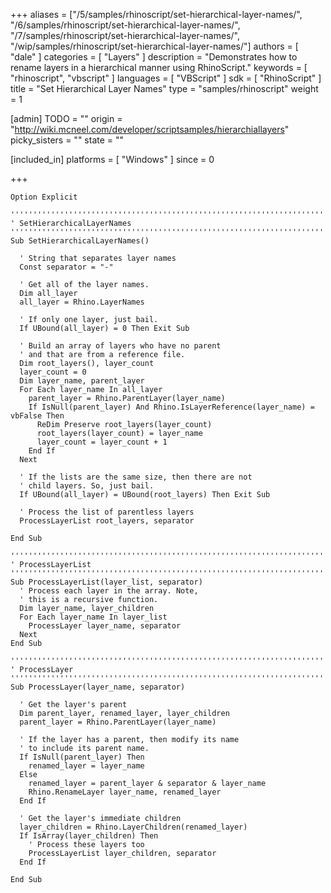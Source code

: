 +++
aliases = ["/5/samples/rhinoscript/set-hierarchical-layer-names/", "/6/samples/rhinoscript/set-hierarchical-layer-names/", "/7/samples/rhinoscript/set-hierarchical-layer-names/", "/wip/samples/rhinoscript/set-hierarchical-layer-names/"]
authors = [ "dale" ]
categories = [ "Layers" ]
description = "Demonstrates how to rename layers in a hierarchical manner using RhinoScript."
keywords = [ "rhinoscript", "vbscript" ]
languages = [ "VBScript" ]
sdk = [ "RhinoScript" ]
title = "Set Hierarchical Layer Names"
type = "samples/rhinoscript"
weight = 1

[admin]
TODO = ""
origin = "http://wiki.mcneel.com/developer/scriptsamples/hierarchiallayers"
picky_sisters = ""
state = ""

[included_in]
platforms = [ "Windows" ]
since = 0

+++

```vbnet
Option Explicit

''''''''''''''''''''''''''''''''''''''''''''''''''''''''''''''''''''''''''
' SetHierarchicalLayerNames
''''''''''''''''''''''''''''''''''''''''''''''''''''''''''''''''''''''''''
Sub SetHierarchicalLayerNames()

  ' String that separates layer names
  Const separator = "-"

  ' Get all of the layer names.
  Dim all_layer
  all_layer = Rhino.LayerNames

  ' If only one layer, just bail.
  If UBound(all_layer) = 0 Then Exit Sub

  ' Build an array of layers who have no parent
  ' and that are from a reference file.
  Dim root_layers(), layer_count
  layer_count = 0  
  Dim layer_name, parent_layer
  For Each layer_name In all_layer
    parent_layer = Rhino.ParentLayer(layer_name)
    If IsNull(parent_layer) And Rhino.IsLayerReference(layer_name) = vbFalse Then
      ReDim Preserve root_layers(layer_count)
      root_layers(layer_count) = layer_name
      layer_count = layer_count + 1
    End If
  Next

  ' If the lists are the same size, then there are not
  ' child layers. So, just bail.
  If UBound(all_layer) = UBound(root_layers) Then Exit Sub

  ' Process the list of parentless layers    
  ProcessLayerList root_layers, separator

End Sub

''''''''''''''''''''''''''''''''''''''''''''''''''''''''''''''''''''''''''
' ProcessLayerList
''''''''''''''''''''''''''''''''''''''''''''''''''''''''''''''''''''''''''
Sub ProcessLayerList(layer_list, separator)
  ' Process each layer in the array. Note,
  ' this is a recursive function.
  Dim layer_name, layer_children
  For Each layer_name In layer_list
    ProcessLayer layer_name, separator
  Next
End Sub

''''''''''''''''''''''''''''''''''''''''''''''''''''''''''''''''''''''''''
' ProcessLayer
''''''''''''''''''''''''''''''''''''''''''''''''''''''''''''''''''''''''''
Sub ProcessLayer(layer_name, separator)

  ' Get the layer's parent
  Dim parent_layer, renamed_layer, layer_children
  parent_layer = Rhino.ParentLayer(layer_name)

  ' If the layer has a parent, then modify its name
  ' to include its parent name.
  If IsNull(parent_layer) Then
    renamed_layer = layer_name
  Else
    renamed_layer = parent_layer & separator & layer_name
    Rhino.RenameLayer layer_name, renamed_layer
  End If

  ' Get the layer's immediate children
  layer_children = Rhino.LayerChildren(renamed_layer)
  If IsArray(layer_children) Then
    ' Process these layers too    
    ProcessLayerList layer_children, separator
  End If  

End Sub
```
